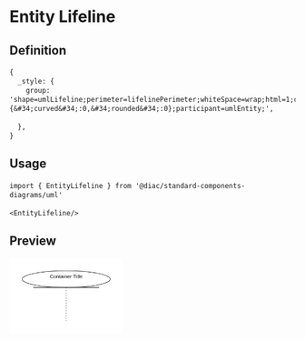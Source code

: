 # Entity Lifeline

## Definition

```
{
  _style: {
    group: 'shape=umlLifeline;perimeter=lifelinePerimeter;whiteSpace=wrap;html=1;container=1;dropTarget=0;collapsible=0;recursiveResize=0;outlineConnect=0;portConstraint=eastwest;newEdgeStyle={&#34;curved&#34;:0,&#34;rounded&#34;:0};participant=umlEntity;',
    
  },
}
```

## Usage

```
import { EntityLifeline } from '@diac/standard-components-diagrams/uml'

<EntityLifeline/>
```

## Preview

<img src="./entity-lifeline.png" width="200"/>
